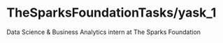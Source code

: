 # TheSparksFoundationTasks/yask_1
Data Science &amp; Business Analytics intern at The Sparks Foundation
